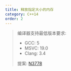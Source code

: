 ```yaml
---
title: 释放指定大小的内存
category: C++14
order: 2
---
```


> 编译器支持最低版本要求:
> * GCC: 5
> * MSVC: 19.0
> * Clang: 3.4
>
> 提案: [N3778](http://www.open-std.org/jtc1/sc22/wg21/docs/papers/2013/n3778.html)
